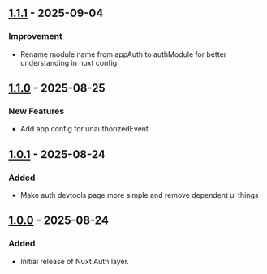 ## [1.1.1] - 2025-09-04

### Improvement

-   Rename module name from appAuth to authModule for better understanding in nuxt config

## [1.1.0] - 2025-08-25

### New Features

-   Add app config for unauthorizedEvent

## [1.0.1] - 2025-08-24

### Added

-   Make auth devtools page more simple and remove dependent ui things

## [1.0.0] - 2025-08-24

### Added

-   Initial release of Nuxt Auth layer.

[1.1.1]: https://github.com/Byeto-Company/nuxt-auth-layer/releases/tag/v1.1.1
[1.1.0]: https://github.com/Byeto-Company/nuxt-auth-layer/releases/tag/v1.1.0
[1.0.1]: https://github.com/Byeto-Company/nuxt-auth-layer/releases/tag/v1.0.1
[1.0.0]: https://github.com/Byeto-Company/nuxt-auth-layer/releases/tag/v1.0.0
